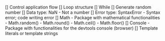 [] Control application flow
[] Loop structure
    [] While
[] Generate random number
[] Data type: NaN
    - Not a number
[] Error type: SyntaxError
    - Syntax error; code writing error
[] Math
    - Package with mathematical functionalities
    - Math.random()
    - Math.round() - Math.ceil() - Math.floor()
[] Console
    - Package with functionalities for the devtools console (browser)
[] Template literals or template strings

